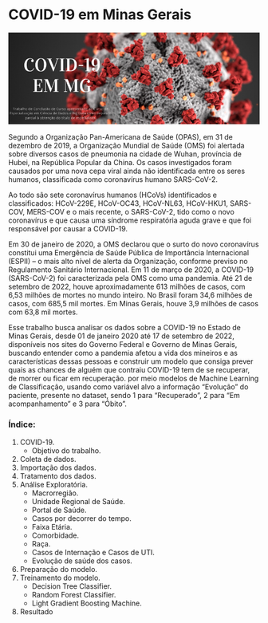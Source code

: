 # COVID-19 em Minas Gerais

![](https://github.com/fernandarrios/tcc_covid_recuperacao/blob/main/covid_mg_banner.png)

Segundo a Organização Pan-Americana de Saúde (OPAS), em 31 de dezembro de 2019, a Organização Mundial de Saúde (OMS) foi alertada sobre diversos casos de pneumonia na cidade de Wuhan, província de Hubei, na República Popular da China. Os casos investigados foram causados por uma nova cepa viral ainda não identificada entre os seres humanos, classificada como coronavírus humano SARS-CoV-2. 

Ao todo são sete coronavírus humanos (HCoVs) identificados e classificados: HCoV-229E, HCoV-OC43, HCoV-NL63, HCoV-HKU1, SARS-COV, MERS-COV e o mais recente, o SARS-CoV-2, tido como o novo coronavírus e que causa uma síndrome respiratória aguda grave e que foi responsável por causar a COVID-19.

Em 30 de janeiro de 2020, a OMS declarou que o surto do novo coronavírus constitui uma Emergência de Saúde Pública de Importância Internacional (ESPII) – o mais alto nível de alerta da Organização, conforme previso no Regulamento Sanitário Internacional. Em 11 de março de 2020, a COVID-19 (SARS-CoV-2) foi caracterizada pela OMS como uma pandemia.
Até 21 de setembro de 2022, houve aproximadamente 613 milhões de casos, com 6,53 milhões de mortes no mundo inteiro. No Brasil foram 34,6 milhões de casos, com 685,5 mil mortes. Em Minas Gerais, houve 3,9 milhões de casos com 63,8 mil mortes.

Esse trabalho busca analisar os dados sobre a COVID-19 no Estado de Minas Gerais, desde 01 de janeiro 2020 até 17 de setembro de 2022, disponíveis nos sites do Governo Federal e Governo de Minas Gerais, buscando entender como a pandemia afetou a vida dos mineiros e as características dessas pessoas e construir um modelo que consiga prever quais as chances de alguém que contraiu COVID-19 tem de se recuperar, de morrer ou ficar em recuperação.  por meio modelos de Machine Learning de Classificação, usando como variável alvo a informação “Evolução” do paciente, presente no dataset, sendo 1 para “Recuperado”, 2 para “Em acompanhamento” e 3 para “Óbito”.

### Índice:
1. COVID-19.
   - Objetivo do trabalho.
2. Coleta de dados.
3. Importação dos dados.
4. Tratamento dos dados.
5. Análise Exploratória.
   - Macrorregião.
   - Unidade Regional de Saúde.
   - Portal de Saúde.
   - Casos por decorrer do tempo.
   - Faixa Etária.
   - Comorbidade.
   - Raça.
   - Casos de Internação e Casos de UTI.
   - Evolução de saúde dos casos.
 6. Preparação do modelo.
 7. Treinamento do modelo.
    - Decision Tree Classifier.
    - Random Forest Classifier.
    - Light Gradient Boosting Machine.
 8. Resultado
